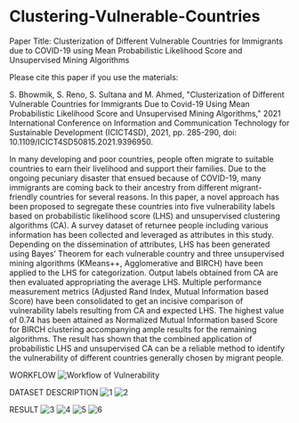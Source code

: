 # Clustering-Vulnerable-Countries
Paper Title: Clusterization of Different Vulnerable Countries for Immigrants due to COVID-19 using Mean Probabilistic Likelihood Score and Unsupervised Mining Algorithms

Please cite this paper if you use the materials:

S. Bhowmik, S. Reno, S. Sultana and M. Ahmed, "Clusterization of Different Vulnerable Countries for Immigrants Due to Covid-19 Using Mean Probabilistic Likelihood Score and Unsupervised Mining Algorithms," 2021 International Conference on Information and Communication Technology for Sustainable Development (ICICT4SD), 2021, pp. 285-290, doi: 10.1109/ICICT4SD50815.2021.9396950.

In many developing and poor countries, people often
migrate to suitable countries to earn their livelihood and support
their families. Due to the ongoing pecuniary disaster that ensued
because of COVID-19, many immigrants are coming back to their
ancestry from different migrant-friendly countries for several
reasons. In this paper, a novel approach has been proposed to
segregate these countries into five vulnerability labels based on
probabilistic likelihood score (LHS) and unsupervised clustering
algorithms (CA). A survey dataset of returnee people including
various information has been collected and leveraged as attributes
in this study. Depending on the dissemination of attributes, LHS
has been generated using Bayes’ Theorem for each vulnerable
country and three unsupervised mining algorithms (KMeans++,
Agglomerative and BIRCH) have been applied to the LHS
for categorization. Output labels obtained from CA are then
evaluated appropriating the average LHS. Multiple performance
measurement metrics (Adjusted Rand Index, Mutual Information
based Score) have been consolidated to get an incisive comparison
of vulnerability labels resulting from CA and expected LHS. The
highest value of 0.74 has been attained as Normalized Mutual
Information based Score for BIRCH clustering accompanying
ample results for the remaining algorithms. The result has
shown that the combined application of probabilistic LHS and
unsupervised CA can be a reliable method to identify the
vulnerability of different countries generally chosen by migrant
people.

WORKFLOW
![Workflow of Vulnerability](https://user-images.githubusercontent.com/77354495/126118477-e2734285-108f-476c-b640-44189960ed36.png)

DATASET DESCRIPTION
![1](https://user-images.githubusercontent.com/77354495/126118538-7cfc4581-0c7c-47f4-84a7-d99ee086c6b6.JPG)
![2](https://user-images.githubusercontent.com/77354495/126118540-332042ad-c255-4520-9ec3-fc7d899f229d.JPG)

RESULT
![3](https://user-images.githubusercontent.com/77354495/126118567-cc9375f2-8b82-4ac0-9098-ea70c53b5974.JPG)
![4](https://user-images.githubusercontent.com/77354495/126118572-db02a58b-4942-49dc-86f6-03f2715558f6.JPG)
![5](https://user-images.githubusercontent.com/77354495/126118574-28e3d0dd-9df9-408f-9338-9f94f516c6d2.JPG)
![6](https://user-images.githubusercontent.com/77354495/126118577-08d63ff2-8d01-4ec4-b744-a514703f812d.JPG)


